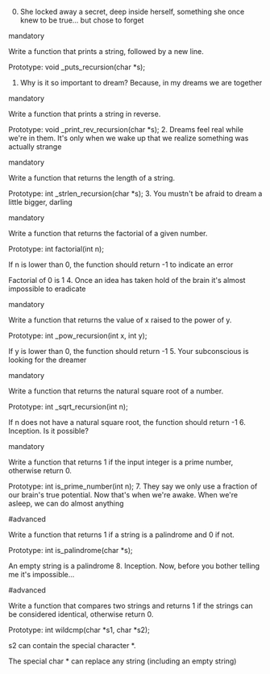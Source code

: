 0. She locked away a secret, deep inside herself, something she once knew to be true... but chose to forget

mandatory

Write a function that prints a string, followed by a new line.



Prototype: void _puts_recursion(char *s);
1. Why is it so important to dream? Because, in my dreams we are together

mandatory

Write a function that prints a string in reverse.



Prototype: void _print_rev_recursion(char *s);
2. Dreams feel real while we're in them. It's only when we wake up that we realize something was actually strange

mandatory

Write a function that returns the length of a string.



Prototype: int _strlen_recursion(char *s);
3. You mustn't be afraid to dream a little bigger, darling

mandatory

Write a function that returns the factorial of a given number.



Prototype: int factorial(int n);

If n is lower than 0, the function should return -1 to indicate an error

Factorial of 0 is 1
4. Once an idea has taken hold of the brain it's almost impossible to eradicate

mandatory

Write a function that returns the value of x raised to the power of y.



Prototype: int _pow_recursion(int x, int y);

If y is lower than 0, the function should return -1
5. Your subconscious is looking for the dreamer

mandatory

Write a function that returns the natural square root of a number.



Prototype: int _sqrt_recursion(int n);

If n does not have a natural square root, the function should return -1
6. Inception. Is it possible?

mandatory

Write a function that returns 1 if the input integer is a prime number, otherwise return 0.



Prototype: int is_prime_number(int n);
7. They say we only use a fraction of our brain's true potential. Now that's when we're awake. When we're asleep, we can do almost anything

#advanced

Write a function that returns 1 if a string is a palindrome and 0 if not.



Prototype: int is_palindrome(char *s);

An empty string is a palindrome
8. Inception. Now, before you bother telling me it's impossible...

#advanced

Write a function that compares two strings and returns 1 if the strings can be considered identical, otherwise return 0.



Prototype: int wildcmp(char *s1, char *s2);

s2 can contain the special character *.

The special char * can replace any string (including an empty string)
